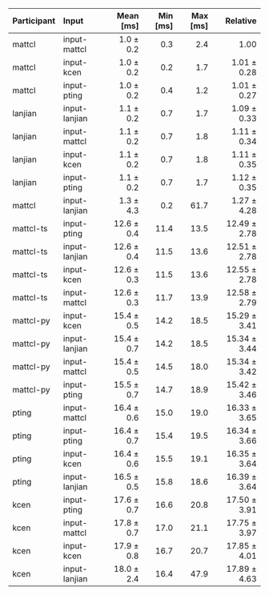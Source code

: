 | Participant | Input | Mean [ms] | Min [ms] | Max [ms] | Relative |
|:---|:---|---:|---:|---:|---:|
| mattcl | input-mattcl | 1.0 ± 0.2 | 0.3 | 2.4 | 1.00 |
| mattcl | input-kcen | 1.0 ± 0.2 | 0.2 | 1.7 | 1.01 ± 0.28 |
| mattcl | input-pting | 1.0 ± 0.2 | 0.4 | 1.2 | 1.01 ± 0.27 |
| lanjian | input-lanjian | 1.1 ± 0.2 | 0.7 | 1.7 | 1.09 ± 0.33 |
| lanjian | input-mattcl | 1.1 ± 0.2 | 0.7 | 1.8 | 1.11 ± 0.34 |
| lanjian | input-kcen | 1.1 ± 0.2 | 0.7 | 1.8 | 1.11 ± 0.35 |
| lanjian | input-pting | 1.1 ± 0.2 | 0.7 | 1.7 | 1.12 ± 0.35 |
| mattcl | input-lanjian | 1.3 ± 4.3 | 0.2 | 61.7 | 1.27 ± 4.28 |
| mattcl-ts | input-pting | 12.6 ± 0.4 | 11.4 | 13.5 | 12.49 ± 2.78 |
| mattcl-ts | input-lanjian | 12.6 ± 0.4 | 11.5 | 13.6 | 12.51 ± 2.78 |
| mattcl-ts | input-kcen | 12.6 ± 0.3 | 11.5 | 13.6 | 12.55 ± 2.78 |
| mattcl-ts | input-mattcl | 12.6 ± 0.3 | 11.7 | 13.9 | 12.58 ± 2.79 |
| mattcl-py | input-kcen | 15.4 ± 0.5 | 14.2 | 18.5 | 15.29 ± 3.41 |
| mattcl-py | input-lanjian | 15.4 ± 0.7 | 14.2 | 18.5 | 15.34 ± 3.44 |
| mattcl-py | input-mattcl | 15.4 ± 0.5 | 14.5 | 18.0 | 15.34 ± 3.42 |
| mattcl-py | input-pting | 15.5 ± 0.7 | 14.7 | 18.9 | 15.42 ± 3.46 |
| pting | input-mattcl | 16.4 ± 0.6 | 15.0 | 19.0 | 16.33 ± 3.65 |
| pting | input-pting | 16.4 ± 0.7 | 15.4 | 19.5 | 16.34 ± 3.66 |
| pting | input-kcen | 16.4 ± 0.6 | 15.5 | 19.1 | 16.35 ± 3.64 |
| pting | input-lanjian | 16.5 ± 0.5 | 15.8 | 18.6 | 16.39 ± 3.64 |
| kcen | input-pting | 17.6 ± 0.7 | 16.6 | 20.8 | 17.50 ± 3.91 |
| kcen | input-mattcl | 17.8 ± 0.7 | 17.0 | 21.1 | 17.75 ± 3.97 |
| kcen | input-kcen | 17.9 ± 0.8 | 16.7 | 20.7 | 17.85 ± 4.01 |
| kcen | input-lanjian | 18.0 ± 2.4 | 16.4 | 47.9 | 17.89 ± 4.63 |
